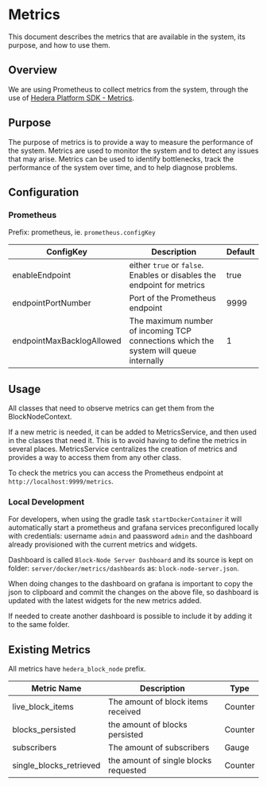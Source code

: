 # Metrics
This document describes the metrics that are available in the system, its purpose, and how to use them.

## Overview
We are using Prometheus to collect metrics from the system, through the use of [Hedera Platform SDK - Metrics](https://github.com/hashgraph/hedera-services/blob/develop/platform-sdk/docs/base/metrics/metrics.md).


## Purpose

The purpose of metrics is to provide a way to measure the performance of the system. Metrics are used to monitor the system and to detect any issues that may arise. Metrics can be used to identify bottlenecks, track the performance of the system over time, and to help diagnose problems.

## Configuration

### Prometheus

Prefix: prometheus, ie. `prometheus.configKey`

| ConfigKey                  | Description                                                                           | Default     |
|----------------------------|---------------------------------------------------------------------------------------|-------------|
| enableEndpoint             | either `true` or `false`. Enables or disables the endpoint for metrics                | true        |
| endpointPortNumber         | Port of the Prometheus endpoint                                                       | 9999        |
| endpointMaxBacklogAllowed  | The maximum number of incoming TCP connections which the system will queue internally | 1           |

## Usage
All classes that need to observe metrics can get them from the BlockNodeContext.

If a new metric is needed, it can be added to MetricsService, and then used in the classes that need it. This is to avoid having to define the metrics in several places.
MetricsService centralizes the creation of metrics and provides a way to access them from any other class.

To check the metrics you can access the Prometheus endpoint at `http://localhost:9999/metrics`.

### Local Development
For developers, when using the gradle task `startDockerContainer` it will automatically start a prometheus and grafana services preconfigured locally with credentials: username `admin` and paassword  `admin` and the dashboard already provisioned with the current metrics and widgets. 

Dashboard is called `Block-Node Server Dashboard` and its source is kept on folder: `server/docker/metrics/dashboards` as: `block-node-server.json`.

When doing changes to the dashboard on grafana is important to copy the json to clipboard and commit the changes on the above file, so dashboard is updated with the latest widgets for the new metrics added.

If needed to create another dashboard is possible to include it by adding it to the same folder.


## Existing Metrics

All metrics have `hedera_block_node` prefix.

| Metric Name                     | Description                           | Type      |
|---------------------------------|---------------------------------------|-----------|
| live_block_items                | The amount of block items received    | Counter   |
| blocks_persisted                | the amount of blocks persisted        | Counter   |
| subscribers                     | The amount of subscribers             | Gauge     |
| single_blocks_retrieved         | the amount of single blocks requested | Counter   |

